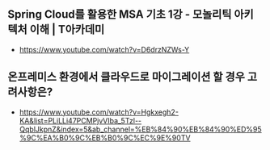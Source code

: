 
## Spring Cloud를 활용한 MSA 기초 1강 - 모놀리틱 아키텍처 이해 | T아카데미

- https://www.youtube.com/watch?v=D6drzNZWs-Y


## 온프레미스 환경에서 클라우드로 마이그레이션 할 경우 고려사항은?
- https://www.youtube.com/watch?v=Hgkxegh2-KA&list=PLiLLi47PCMPjvVIba_5Tzl--QqblJkpnZ&index=5&ab_channel=%EB%84%90%EB%84%90%ED%95%9C%EA%B0%9C%EB%B0%9C%EC%9E%90TV

